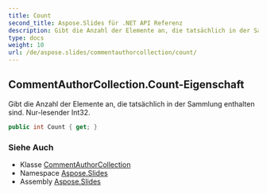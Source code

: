 ```yaml
---
title: Count
second_title: Aspose.Slides für .NET API Referenz
description: Gibt die Anzahl der Elemente an, die tatsächlich in der Sammlung enthalten sind. Nur-lesender Int32.
type: docs
weight: 10
url: /de/aspose.slides/commentauthorcollection/count/
---
```


## CommentAuthorCollection.Count-Eigenschaft

Gibt die Anzahl der Elemente an, die tatsächlich in der Sammlung enthalten sind. Nur-lesender Int32.

```csharp
public int Count { get; }
```

### Siehe Auch

* Klasse [CommentAuthorCollection](../../commentauthorcollection)
* Namespace [Aspose.Slides](../../commentauthorcollection)
* Assembly [Aspose.Slides](../../../)

<!-- DO NOT EDIT: generiert von xmldocmd für Aspose.Slides.dll -->